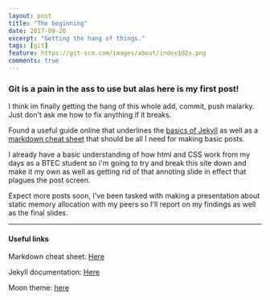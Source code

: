 ```yaml
---
layout: post
title: "The beginning"
date: 2017-09-20
excerpt: "Getting the hang of things."
tags: [git]
feature: https://git-scm.com/images/about/index1@2x.png
comments: true
---
```

### Git is a pain in the ass to use but alas here is my first post!
I think im finally getting the hang of this whole add, commit, push malarky.
Just don't ask me how to fix anything if it breaks.

Found a useful guide online that underlines the [basics of Jekyll](https://jekyllrb.com/docs/posts/) as well as a [markdown cheat sheet](https://github.com/adam-p/markdown-here/wiki/Markdown-Cheatsheet#links)
that should be all I need for making basic posts.

I already have a basic understanding of how html and CSS work from my days as a BTEC student 
so i'm going to try and break this site down and make it my own as well as getting rid of that annoting slide in effect that plagues the post screen.

Expect more posts soon, I've been tasked with making a presentation about static memory allocation
with my peers so I'll report on my findings as well as the final slides.

---

#### Useful links
Markdown cheat sheet: [Here](https://github.com/adam-p/markdown-here/wiki/Markdown-Cheatsheet#links)

Jekyll documentation: [Here](https://jekyllrb.com/docs)

Moon theme: [here](https://github.com/TaylanTatli/Moon)


